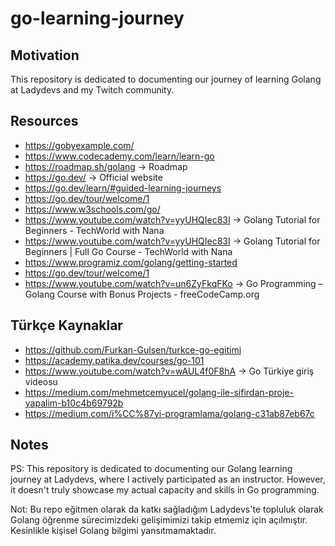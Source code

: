 # go-learning-journey
## Motivation
This repository is dedicated to documenting our journey of learning Golang at Ladydevs and my Twitch community. 

## Resources

- https://gobyexample.com/
- https://www.codecademy.com/learn/learn-go
- https://roadmap.sh/golang -> Roadmap
- https://go.dev/ -> Official website
- https://go.dev/learn/#guided-learning-journeys
- https://go.dev/tour/welcome/1
- https://www.w3schools.com/go/ 
- https://www.youtube.com/watch?v=yyUHQIec83I -> Golang Tutorial for Beginners - TechWorld with Nana
- https://www.youtube.com/watch?v=yyUHQIec83I -> Golang Tutorial for Beginners | Full Go Course - TechWorld with Nana
- https://www.programiz.com/golang/getting-started
- https://go.dev/tour/welcome/1
- https://www.youtube.com/watch?v=un6ZyFkqFKo  -> Go Programming – Golang Course with Bonus Projects - freeCodeCamp.org


## Türkçe Kaynaklar

- https://github.com/Furkan-Gulsen/turkce-go-egitimi
- https://academy.patika.dev/courses/go-101
- https://www.youtube.com/watch?v=wAUL4f0F8hA -> Go Türkiye giriş videosu
- https://medium.com/mehmetcemyucel/golang-ile-sifirdan-proje-yapalim-b10c4b69792b
- https://medium.com/i%CC%87yi-programlama/golang-c31ab87eb67c

## Notes

PS: This repository is dedicated to documenting our Golang learning journey at Ladydevs, where I actively participated as an instructor. However, it doesn't truly showcase my actual capacity and skills in Go programming.

Not: Bu repo eğitmen olarak da katkı sağladığım Ladydevs'te topluluk olarak Golang öğrenme sürecimizdeki gelişimimizi takip etmemiz için açılmıştır. Kesinlikle kişisel Golang bilgimi yansıtmamaktadır. 
